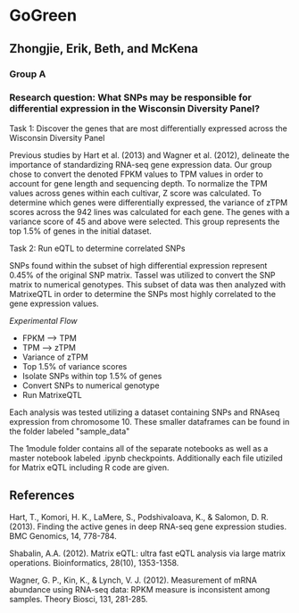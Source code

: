 # GoGreen
## Zhongjie, Erik, Beth, and McKena
### Group A

### Research question: What SNPs may be responsible for differential expression in the Wisconsin Diversity Panel? 

Task 1: Discover the genes that are most differentially expressed across the Wisconsin Diversity Panel 

   Previous studies by Hart et al. (2013) and Wagner et al. (2012), delineate the importance of standardizing RNA-seq gene expression data. Our group chose to convert the denoted FPKM values to TPM values in order to account for gene length and sequencing depth. To normalize the TPM values across genes within each cultivar, Z score was calculated. To determine which genes were differentially expressed, the variance of zTPM scores across the 942 lines was calculated for each gene. The genes with a variance score of 45 and above were selected. This group represents the top 1.5% of genes in the initial dataset. 

Task 2: Run eQTL to determine correlated SNPs

   SNPs found within the subset of high differential expression represent 0.45% of the original SNP matrix. Tassel was utilized to convert the SNP matrix to numerical genotypes. This subset of data was then analyzed with MatrixeQTL in order to determine the SNPs most highly correlated to the gene expression values.
   
_Experimental Flow_

- FPKM --> TPM
- TPM --> zTPM
- Variance of zTPM
- Top 1.5% of variance scores
- Isolate SNPs within top 1.5% of genes
- Convert SNPs to numerical genotype
- Run MatrixeQTL
 

Each analysis was tested utilizing a dataset containing SNPs and RNAseq expression from chromosome 10. These smaller dataframes can be found in the folder labeled "sample_data"

The 1module folder contains all of the separate notebooks as well as a master notebook labeled .ipynb checkpoints. Additionally each file utiziled for Matrix eQTL including R code are given. 

## References
Hart, T., Komori, H. K., LaMere, S., Podshivaloava, K., & Salomon, D. R. (2013). Finding the active genes in deep RNA-seq gene expression studies. BMC Genomics, 14, 778-784.

Shabalin, A.A. (2012). Matrix eQTL: ultra fast eQTL analysis via large matrix operations. Bioinformatics, 28(10), 1353-1358. 

Wagner, G. P., Kin, K., & Lynch, V. J. (2012). Measurement of mRNA abundance using RNA-seq data: RPKM measure is inconsistent among samples. Theory Biosci, 131, 281-285. 
